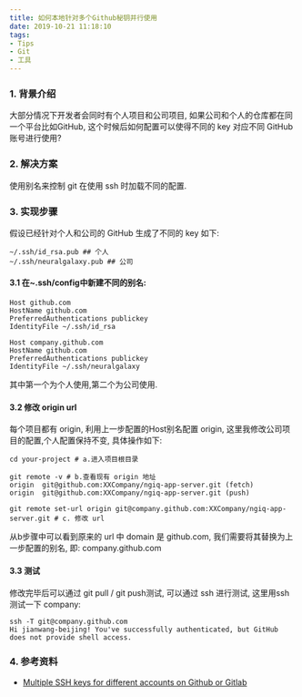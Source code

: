```yaml
---
title: 如何本地针对多个Github秘钥并行使用
date: 2019-10-21 11:18:10
tags:
- Tips
- Git
- 工具
---
```


### 1. 背景介绍
大部分情况下开发者会同时有个人项目和公司项目, 如果公司和个人的仓库都在同一个平台比如GitHub, 这个时候后如何配置可以使得不同的 key 对应不同 GitHub 账号进行使用?

### 2. 解决方案
使用别名来控制 git 在使用 ssh 时加载不同的配置.

### 3. 实现步骤

假设已经针对个人和公司的 GitHub 生成了不同的 key 如下:
```
~/.ssh/id_rsa.pub ## 个人
~/.ssh/neuralgalaxy.pub ## 公司
```

#### 3.1 在~.ssh/config中新建不同的别名:

```
Host github.com
HostName github.com
PreferredAuthentications publickey
IdentityFile ~/.ssh/id_rsa

Host company.github.com
HostName github.com
PreferredAuthentications publickey
IdentityFile ~/.ssh/neuralgalaxy
```
其中第一个为个人使用,第二个为公司使用.

#### 3.2 修改 origin url
每个项目都有 origin, 利用上一步配置的Host别名配置 origin, 这里我修改公司项目的配置,个人配置保持不变, 具体操作如下:
```
cd your-project # a.进入项目根目录

git remote -v # b.查看现有 origin 地址
origin  git@github.com:XXCompany/ngiq-app-server.git (fetch)
origin  git@github.com:XXCompany/ngiq-app-server.git (push)

git remote set-url origin git@company.github.com:XXCompany/ngiq-app-server.git # c. 修改 url
```
从b步骤中可以看到原来的 url 中 domain 是 github.com, 我们需要将其替换为上一步配置的别名, 即: company.github.com

#### 3.3 测试
修改完毕后可以通过 git pull / git push测试, 可以通过 ssh 进行测试, 这里用ssh测试一下 company:
```
ssh -T git@company.github.com
Hi jianwang-beijing! You've successfully authenticated, but GitHub does not provide shell access.
```

### 4. 参考资料
- [Multiple SSH keys for different accounts on Github or Gitlab](https://coderwall.com/p/7smjkq/multiple-ssh-keys-for-different-accounts-on-github-or-gitlab)